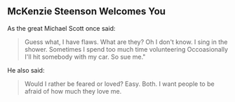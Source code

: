 ## McKenzie Steenson Welcomes You

As the great Michael Scott once said:

> Guess what, I have flaws. What are they? Oh I don't know.
> I sing in the shower.
> Sometimes I spend too much time volunteering
> Occoasionally I'll hit somebody with my car.
> So sue me."

He also said:

> Would I rather be feared or loved?
> Easy.
> Both.
> I want people to be afraid of how much they love me.

